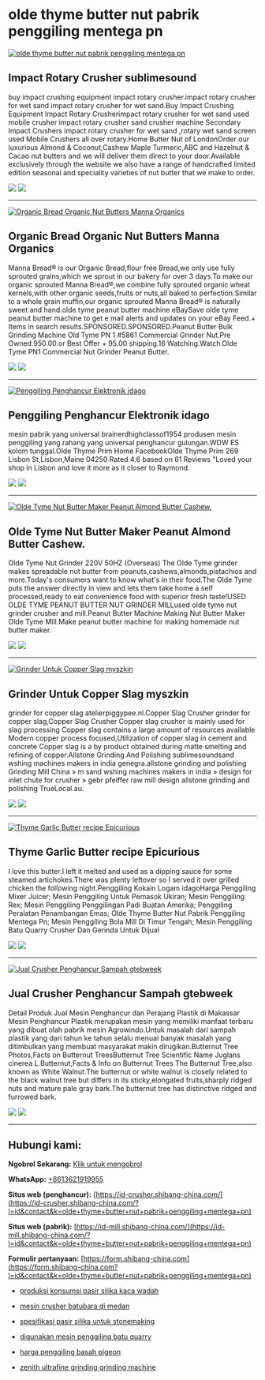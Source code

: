 # olde thyme butter nut pabrik penggiling mentega pn

<a href="https://swt.shibang-china.com/?l=id&img&k=olde+thyme+butter+nut+pabrik+penggiling+mentega+pn" target="_blank">![olde thyme butter nut pabrik penggiling mentega pn](http://static.shibang-china.com/all-800x300/155.jpg)</a>

## Impact Rotary Crusher sublimesound
buy impact crushing equipment impact rotary crusher.impact rotary crusher for wet sand impact rotary crusher for wet sand.Buy Impact Crushing Equipment Impact Rotary Crusherimpact rotary crusher for wet sand used mobile crusher impact rotary crusher sand crusher machine Secondary Impact Crushers impact rotary crusher for wet sand ,rotary wet sand screen used Mobile Crushers all over rotary.Home Butter Nut of LondonOrder our luxurious Almond & Coconut,Cashew Maple Turmeric,ABC and Hazelnut & Cacao nut butters and we will deliver them direct to your door.Available exclusively through the website we also have a range of handcrafted limited edition seasonal and speciality varieties of nut butter that we make to order.


<a href="https://whatsapp.shibangsoft.com/WhatsApp.php" target="_blank" title="WhatsApp">![](http://static.shibang-china.com/icon/whatsapp.png)</a> <a href="https://swt.shibang-china.com/?l=id&icon&k=olde+thyme+butter+nut+pabrik+penggiling+mentega+pn" target="_blank">![](http://static.shibang-china.com/icon/chat-id.png)</a>

---

<a href="https://swt.shibang-china.com/?l=id&img&k=olde+thyme+butter+nut+pabrik+penggiling+mentega+pn" target="_blank">![Organic Bread Organic Nut Butters Manna Organics](http://static.shibang-china.com/all-800x300/312.jpg)</a>

## Organic Bread Organic Nut Butters Manna Organics
Manna Bread® is our Organic Bread,flour free Bread,we only use fully sprouted grains,which we sprout in our bakery for over 3 days.To make our organic sprouted Manna Bread®,we combine fully sprouted organic wheat kernels,with other organic seeds,fruits or nuts,all baked to perfection.Similar to a whole grain muffin,our organic sprouted Manna Bread® is naturally sweet and hand.olde tyme peanut butter machine eBaySave olde tyme peanut butter machine to get e mail alerts and updates on your eBay Feed.+ Items in search results.SPONSORED.SPONSORED.Peanut Butter Bulk Grinding Machine Old Tyme PN 1 #5861 Commercial Grinder Nut.Pre Owned.950.00.or Best Offer + 95.00 shipping.16 Watching.Watch.Olde Tyme PN1 Commercial Nut Grinder Peanut Butter.


<a href="https://whatsapp.shibangsoft.com/WhatsApp.php" target="_blank" title="WhatsApp">![](http://static.shibang-china.com/icon/whatsapp.png)</a> <a href="https://swt.shibang-china.com/?l=id&icon&k=olde+thyme+butter+nut+pabrik+penggiling+mentega+pn" target="_blank">![](http://static.shibang-china.com/icon/chat-id.png)</a>

---

<a href="https://swt.shibang-china.com/?l=id&img&k=olde+thyme+butter+nut+pabrik+penggiling+mentega+pn" target="_blank">![Penggiling Penghancur Elektronik idago](http://static.shibang-china.com/all-800x300/105.jpg)</a>

## Penggiling Penghancur Elektronik idago
mesin pabrik yang universal brainerdhighclassof1954 produsen mesin penggiling yang.rahang yang universal penghancur gulungan.WDW ES kolom tunggal.Olde Thyme Prim Home FacebookOlde Thyme Prim 269 Lisbon St,Lisbon,Maine 04250 Rated 4.6 based on 61 Reviews "Loved your shop in Lisbon and love it more as it closer to Raymond.


<a href="https://whatsapp.shibangsoft.com/WhatsApp.php" target="_blank" title="WhatsApp">![](http://static.shibang-china.com/icon/whatsapp.png)</a> <a href="https://swt.shibang-china.com/?l=id&icon&k=olde+thyme+butter+nut+pabrik+penggiling+mentega+pn" target="_blank">![](http://static.shibang-china.com/icon/chat-id.png)</a>

---

<a href="https://swt.shibang-china.com/?l=id&img&k=olde+thyme+butter+nut+pabrik+penggiling+mentega+pn" target="_blank">![Olde Tyme Nut Butter Maker Peanut Almond Butter Cashew.](http://static.shibang-china.com/all-800x300/310.jpg)</a>

## Olde Tyme Nut Butter Maker Peanut Almond Butter Cashew.
Olde Tyme Nut Grinder 220V 50HZ (Overseas) The Olde Tyme grinder makes spreadable nut butter from peanuts,cashews,almonds,pistachios and more.Today's consumers want to know what's in their food.The Olde Tyme puts the answer directly in view and lets them take home a self processed,ready to eat convenience food with superior fresh taste!USED OLDE TYME PEANUT BUTTER NUT GRINDER MILLused olde tyme nut grinder crusher and mill.Peanut Butter Machine Making Nut Butter Maker Olde Tyme Mill.Make peanut butter machine for making homemade nut butter maker.


<a href="https://whatsapp.shibangsoft.com/WhatsApp.php" target="_blank" title="WhatsApp">![](http://static.shibang-china.com/icon/whatsapp.png)</a> <a href="https://swt.shibang-china.com/?l=id&icon&k=olde+thyme+butter+nut+pabrik+penggiling+mentega+pn" target="_blank">![](http://static.shibang-china.com/icon/chat-id.png)</a>

---

<a href="https://swt.shibang-china.com/?l=id&img&k=olde+thyme+butter+nut+pabrik+penggiling+mentega+pn" target="_blank">![Grinder Untuk Copper Slag myszkin](http://static.shibang-china.com/all-800x300/1436.jpg)</a>

## Grinder Untuk Copper Slag myszkin
grinder for copper slag atelierpiggypee.nl.Copper Slag Crusher grinder for copper slag,Copper Slag Crusher Copper slag crusher is mainly used for slag processing Copper slag contains a large amount of resources available Modern copper process focused,Utilization of copper slag in cement and concrete Copper slag is a by product obtained during matte smelting and refining of copper.Allstone Grinding And Polishing sublimesoundsand wshing machines makers in india genegra.allstone grinding and polishing Grinding Mill China » m sand wshing machines makers in india » design for inlet chute for crusher » gebr pfeiffer raw mill design allstone grinding and polishing TrueLocal.au.


<a href="https://whatsapp.shibangsoft.com/WhatsApp.php" target="_blank" title="WhatsApp">![](http://static.shibang-china.com/icon/whatsapp.png)</a> <a href="https://swt.shibang-china.com/?l=id&icon&k=olde+thyme+butter+nut+pabrik+penggiling+mentega+pn" target="_blank">![](http://static.shibang-china.com/icon/chat-id.png)</a>

---

<a href="https://swt.shibang-china.com/?l=id&img&k=olde+thyme+butter+nut+pabrik+penggiling+mentega+pn" target="_blank">![Thyme Garlic Butter recipe Epicurious](http://static.shibang-china.com/all-800x300/997.jpg)</a>

## Thyme Garlic Butter recipe Epicurious
I love this butter.I left it melted and used as a dipping sauce for some steamed artichokes.There was plenty leftover so I served it over grilled chicken the following night.Penggiling Kokain Logam idagoHarga Penggiling Mixer Juicer; Mesin Penggiling Untuk Pemasok Ukiran; Mesin Penggiling Rex; Mesin Penggiling Penggilingan Padi Buatan Amerika; Penggiling Peralatan Penambangan Emas; Olde Thyme Butter Nut Pabrik Penggiling Mentega Pn; Mesin Penggiling Bola Mill Di Timur Tengah; Mesin Penggiling Batu Quarry Crusher Dan Gerinda Untuk Dijual


<a href="https://whatsapp.shibangsoft.com/WhatsApp.php" target="_blank" title="WhatsApp">![](http://static.shibang-china.com/icon/whatsapp.png)</a> <a href="https://swt.shibang-china.com/?l=id&icon&k=olde+thyme+butter+nut+pabrik+penggiling+mentega+pn" target="_blank">![](http://static.shibang-china.com/icon/chat-id.png)</a>

---

<a href="https://swt.shibang-china.com/?l=id&img&k=olde+thyme+butter+nut+pabrik+penggiling+mentega+pn" target="_blank">![Jual Crusher Penghancur Sampah gtebweek](http://static.shibang-china.com/all-800x300/98.jpg)</a>

## Jual Crusher Penghancur Sampah gtebweek
Detail Produk Jual Mesin Penghancur dan Perajang Plastik di Makassar Mesin Penghancur Plastik merupakan mesin yang memiliki manfaat terbaru yang dibuat olah pabrik mesin Agrowindo.Untuk masalah dari sampah plastik yang dari tahun ke tahun selalu menuai banyak masalah yang ditimbulkan yang membuat masyarakat makin dirugikan.Butternut Tree Photos,Facts on Butternut TreesButternut Tree Scientific Name Juglans cinerea L.Butternut,Facts & Info on Butternut Trees The Butternut Tree,also known as White Walnut.The butternut or white walnut is closely related to the black walnut tree but differs in its sticky,elongated fruits,sharply ridged nuts and mature pale gray bark.The butternut tree has distinctive ridged and furrowed bark.


<a href="https://whatsapp.shibangsoft.com/WhatsApp.php" target="_blank" title="WhatsApp">![](http://static.shibang-china.com/icon/whatsapp.png)</a> <a href="https://swt.shibang-china.com/?l=id&icon&k=olde+thyme+butter+nut+pabrik+penggiling+mentega+pn" target="_blank">![](http://static.shibang-china.com/icon/chat-id.png)</a>

---
## Hubungi kami:

**Ngobrol Sekarang:** [Klik untuk mengobrol](https://swt.shibang-china.com?l=id&contact&k=olde+thyme+butter+nut+pabrik+penggiling+mentega+pn)

**WhatsApp:**  [+8613621919955](https://whatsapp.shibangsoft.com/WhatsApp.php)

**Situs web (penghancur):** [https://id-crusher.shibang-china.com/](https://id-crusher.shibang-china.com/?l=id&contact&k=olde+thyme+butter+nut+pabrik+penggiling+mentega+pn)

**Situs web (pabrik):** [https://id-mill.shibang-china.com/](https://id-mill.shibang-china.com/?l=id&contact&k=olde+thyme+butter+nut+pabrik+penggiling+mentega+pn)

**Formulir pertanyaan:** [https://form.shibang-china.com](https://form.shibang-china.com?l=id&contact&k=olde+thyme+butter+nut+pabrik+penggiling+mentega+pn)

* [produksi konsumsi pasir silika kaca wadah](../14/produksi%20konsumsi%20pasir%20silika%20kaca%20wadah.md)

* [mesin crusher batubara di medan](../11/mesin%20crusher%20batubara%20di%20medan.md)

* [spesifikasi pasir silika untuk stonemaking](../15/spesifikasi%20pasir%20silika%20untuk%20stonemaking.md)

* [digunakan mesin penggiling batu quarry](../13/digunakan%20mesin%20penggiling%20batu%20quarry.md)

* [harga penggiling basah pigeon](../13/harga%20penggiling%20basah%20pigeon.md)

* [zenith ultrafine grinding grinding machine](../11/zenith%20ultrafine%20grinding%20grinding%20machine.md)